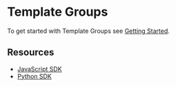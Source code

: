 # Template Groups
To get started with Template Groups see [Getting Started](./guides/getting-started.md).

## Resources
* [JavaScript SDK](../sdk/js)
* [Python SDK](../sdk/python)

